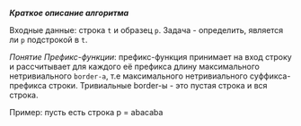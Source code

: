 ***Краткое описание алгоритма***

Входные данные: строка `t` и образец `p`. Задача - определить, является ли `p` подстрокой в `t`.

 *Понятие Префикс-функции*: префикс-функция принимает на вход строку и рассчитывает для каждого её префикса длину максимального нетривиального `border-а`, т.е максимального нетривиального суффикса-префикса строки. Тривиальные border-ы - это пустая строка и вся строка.

 Пример: пусть есть строка p = abacaba
